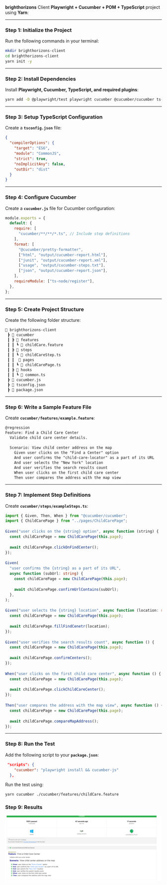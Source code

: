 **brighthorizons** Client **Playwright + Cucumber + POM + TypeScript** project using **Yarn**:

---

### **Step 1: Initialize the Project**

Run the following commands in your terminal:

```sh
mkdir brighthorizons-client
cd brighthorizons-client
yarn init -y
```

---

### **Step 2: Install Dependencies**

Install **Playwright, Cucumber, TypeScript, and required plugins**:

```sh
yarn add -D @playwright/test playwright cucumber @cucumber/cucumber ts-node typescript @types/node
```

---

### **Step 3: Setup TypeScript Configuration**

Create a **`tsconfig.json`** file:

```json
{
  "compilerOptions": {
    "target": "ES6",
    "module": "CommonJS",
    "strict": true,
    "noImplicitAny": false,
    "outDir": "dist"
  }
}
```

---

### **Step 4: Configure Cucumber**

Create a **`cucumber.js`** file for Cucumber configuration:

```js
module.exports = {
  default: {
    require: [
      "cucumber/**/**/*.ts", // Include step definitions
    ],
    format: [
      "@cucumber/pretty-formatter",
      ["html", "output/cucumber-report.html"],
      ["junit", "output/cucumber-report.xml"],
      ["usage", "output/cucumber-steps.txt"],
      ["json", "output/cucumber-report.json"],
    ],
    requireModule: ["ts-node/register"],
  },
};
```

---

### **Step 5: Create Project Structure**

Create the following folder structure:

```
📂 brighthorizons-client
 ┣ 📂 cucumber
 ┃ ┣ 📂 features
 ┃ ┃ ┗ 📜 childCare.feature
 ┃ ┣ 📂 steps
 ┃ ┃ ┗ 📜 childCareStep.ts
 ┃ ┃  📂 pages
 ┃ ┃ ┗ 📜 childCarePage.ts
 ┃ ┣ 📂 hooks
 ┃ ┃ ┗ 📜 common.ts
 ┣ 📜 cucumber.js
 ┣ 📜 tsconfig.json
 ┣ 📜 package.json
```

---

### **Step 6: Write a Sample Feature File**

Create **`cucumber/features/example.feature`**:

```gherkin
@regression
Feature: Find a Child Care Center  
  Validate child care center details.

  Scenario: View child center address on the map  
    Given user clicks on the "Find a Center" option  
    And user confirms the "child-care-locator" as a part of its URL   
    And user selects the "New York" location  
    And user verifies the search results count  
    When user clicks on the first child care center  
    Then user compares the address with the map view  

```

---

### **Step 7: Implement Step Definitions**

Create **`cucumber/steps/exampleSteps.ts`**:

```ts
import { Given, Then, When } from "@cucumber/cucumber";
import { ChildCarePage } from "../pages/ChildCarePage";

Given("user clicks on the {string} option", async function (string) {
  const childCarePage = new ChildCarePage(this.page);

  await childCarePage.clickOnFindCenter();
});

Given(
  "user confirms the {string} as a part of its URL",
  async function (subUrl: string) {
    const childCarePage = new ChildCarePage(this.page);

    await childCarePage.confirmUrlContains(subUrl);
  },
);

Given("user selects the {string} location", async function (location: string) {
  const childCarePage = new ChildCarePage(this.page);

  await childCarePage.fillFindCenetr(location);
});

Given("user verifies the search results count", async function () {
  const childCarePage = new ChildCarePage(this.page);

  await childCarePage.confirmCenters();
});

When("user clicks on the first child care center", async function () {
  const childCarePage = new ChildCarePage(this.page);

  await childCarePage.clickChildCareCenter();
});

Then("user compares the address with the map view", async function () {
  const childCarePage = new ChildCarePage(this.page);

  await childCarePage.compareMapAddress();
});

```

---

### **Step 8: Run the Test**

Add the following script to your **`package.json`**:

```json
 "scripts": {
    "cucumber": "playwright install && cucumber-js"
  },
```

Run the test using:

```sh
yarn cucumber ./cucumber/features/childCare.feature
```
### **Step 9: Results**
![alt text](image.png)